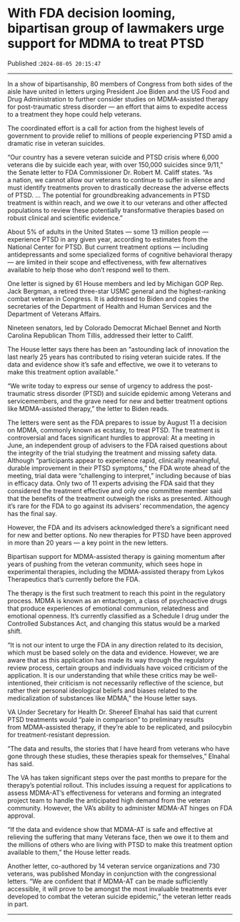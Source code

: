 # With FDA decision looming, bipartisan group of lawmakers urge support for MDMA to treat PTSD

Published :`2024-08-05 20:15:47`

---

In a show of bipartisanship, 80 members of Congress from both sides of the aisle have united in letters urging President Joe Biden and the US Food and Drug Administration to further consider studies on MDMA-assisted therapy for post-traumatic stress disorder — an effort that aims to expedite access to a treatment they hope could help veterans.

The coordinated effort is a call for action from the highest levels of government to provide relief to millions of people experiencing PTSD amid a dramatic rise in veteran suicides.

“Our country has a severe veteran suicide and PTSD crisis where 6,000 veterans die by suicide each year, with over 150,000 suicides since 9/11,” the Senate letter to FDA Commissioner Dr. Robert M. Califf states. “As a nation, we cannot allow our veterans to continue to suffer in silence and must identify treatments proven to drastically decrease the adverse effects of PTSD. … The potential for groundbreaking advancements in PTSD treatment is within reach, and we owe it to our veterans and other affected populations to review these potentially transformative therapies based on robust clinical and scientific evidence.”

About 5% of adults in the United States — some 13 million people — experience PTSD in any given year, according to estimates from the National Center for PTSD. But current treatment options — including antidepressants and some specialized forms of cognitive behavioral therapy — are limited in their scope and effectiveness, with few alternatives available to help those who don’t respond well to them.

One letter is signed by 61 House members and led by Michigan GOP Rep. Jack Bergman, a retired three-star USMC general and the highest-ranking combat veteran in Congress. It is addressed to Biden and copies the secretaries of the Department of Health and Human Services and the Department of Veterans Affairs.

Nineteen senators, led by Colorado Democrat Michael Bennet and North Carolina Republican Thom Tillis, addressed their letter to Califf.

The House letter says there has been an “astounding lack of innovation the last nearly 25 years has contributed to rising veteran suicide rates. If the data and evidence show it’s safe and effective, we owe it to veterans to make this treatment option available.”

“We write today to express our sense of urgency to address the post-traumatic stress disorder (PTSD) and suicide epidemic among Veterans and servicemembers, and the grave need for new and better treatment options like MDMA-assisted therapy,” the letter to Biden reads.

The letters were sent as the FDA prepares to issue by August 11 a decision on MDMA, commonly known as ecstasy, to treat PTSD. The treatment is controversial and faces significant hurdles to approval: At a meeting in June, an independent group of advisers to the FDA raised questions about the integrity of the trial studying the treatment and missing safety data. Although “participants appear to experience rapid, clinically meaningful, durable improvement in their PTSD symptoms,” the FDA wrote ahead of the meeting, trial data were “challenging to interpret,” including because of bias in efficacy data. Only two of 11 experts advising the FDA said that they considered the treatment effective and only one committee member said that the benefits of the treatment outweigh the risks as presented. Although it’s rare for the FDA to go against its advisers’ recommendation, the agency has the final say.

However, the FDA and its advisers acknowledged there’s a significant need for new and better options. No new therapies for PTSD have been approved in more than 20 years — a key point in the new letters.

Bipartisan support for MDMA-assisted therapy is gaining momentum after years of pushing from the veteran community, which sees hope in experimental therapies, including the MDMA-assisted therapy from Lykos Therapeutics that’s currently before the FDA.

The therapy is the first such treatment to reach this point in the regulatory process. MDMA is known as an entactogen, a class of psychoactive drugs that produce experiences of emotional communion, relatedness and emotional openness. It’s currently classified as a Schedule I drug under the Controlled Substances Act, and changing this status would be a marked shift.

“It is not our intent to urge the FDA in any direction related to its decision, which must be based solely on the data and evidence. However, we are aware that as this application has made its way through the regulatory review process, certain groups and individuals have voiced criticism of the application. It is our understanding that while these critics may be well-intentioned, their criticism is not necessarily reflective of the science, but rather their personal ideological beliefs and biases related to the medicalization of substances like MDMA,” the House letter says.

VA Under Secretary for Health Dr. Shereef Elnahal has said that current PTSD treatments would “pale in comparison” to preliminary results from MDMA-assisted therapy, if they’re able to be replicated, and psilocybin for treatment-resistant depression.

“The data and results, the stories that I have heard from veterans who have gone through these studies, these therapies speak for themselves,” Elnahal has said.

The VA has taken significant steps over the past months to prepare for the therapy’s potential rollout. This includes issuing a request for applications to assess MDMA-AT’s effectiveness for veterans and forming an integrated project team to handle the anticipated high demand from the veteran community. However, the VA’s ability to administer MDMA-AT hinges on FDA approval.

“If the data and evidence show that MDMA-AT is safe and effective at relieving the suffering that many Veterans face, then we owe it to them and the millions of others who are living with PTSD to make this treatment option available to them,” the House letter reads.

Another letter, co-authored by 14 veteran service organizations and 730 veterans, was published Monday in conjunction with the congressional letters. “We are confident that if MDMA-AT can be made sufficiently accessible, it will prove to be amongst the most invaluable treatments ever developed to combat the veteran suicide epidemic,” the veteran letter reads in part.

---

